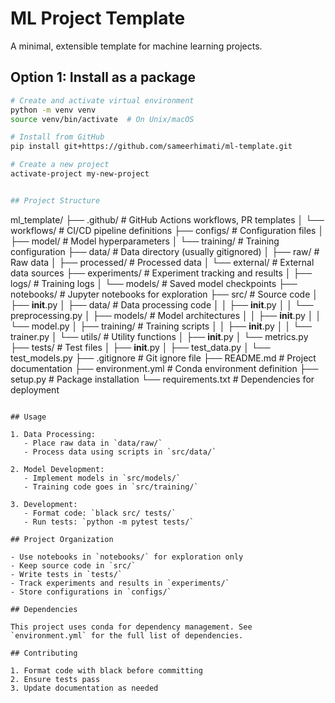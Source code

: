 # ML Project Template

A minimal, extensible template for machine learning projects.

## Option 1: Install as a package
```bash
# Create and activate virtual environment
python -m venv venv
source venv/bin/activate  # On Unix/macOS

# Install from GitHub
pip install git+https://github.com/sameerhimati/ml-template.git

# Create a new project
activate-project my-new-project


## Project Structure

```
ml_template/
├── .github/                      # GitHub Actions workflows, PR templates
│   └── workflows/               # CI/CD pipeline definitions
├── configs/                     # Configuration files
│   ├── model/                  # Model hyperparameters
│   └── training/               # Training configuration
├── data/                       # Data directory (usually gitignored)
│   ├── raw/                    # Raw data
│   ├── processed/              # Processed data
│   └── external/               # External data sources
├── experiments/                # Experiment tracking and results
│   ├── logs/                   # Training logs
│   └── models/                 # Saved model checkpoints
├── notebooks/                  # Jupyter notebooks for exploration
├── src/                       # Source code
│   ├── __init__.py
│   ├── data/                  # Data processing code
│   │   ├── __init__.py
│   │   └── preprocessing.py
│   ├── models/                # Model architectures
│   │   ├── __init__.py
│   │   └── model.py
│   ├── training/             # Training scripts
│   │   ├── __init__.py
│   │   └── trainer.py
│   └── utils/                # Utility functions
│       ├── __init__.py
│       └── metrics.py
├── tests/                    # Test files
│   ├── __init__.py
│   ├── test_data.py
│   └── test_models.py
├── .gitignore               # Git ignore file
├── README.md               # Project documentation
├── environment.yml         # Conda environment definition
├── setup.py               # Package installation
└── requirements.txt       # Dependencies for deployment
```

## Usage

1. Data Processing:
   - Place raw data in `data/raw/`
   - Process data using scripts in `src/data/`

2. Model Development:
   - Implement models in `src/models/`
   - Training code goes in `src/training/`

3. Development:
   - Format code: `black src/ tests/`
   - Run tests: `python -m pytest tests/`

## Project Organization

- Use notebooks in `notebooks/` for exploration only
- Keep source code in `src/`
- Write tests in `tests/`
- Track experiments and results in `experiments/`
- Store configurations in `configs/`

## Dependencies

This project uses conda for dependency management. See `environment.yml` for the full list of dependencies.

## Contributing

1. Format code with black before committing
2. Ensure tests pass
3. Update documentation as needed